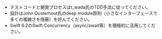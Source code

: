 - テストコードと開発プロセスはt_wada氏のTDD手法に従ってください。
- 設計はJohn Ousterhout氏のdeep module原則（小さなインターフェースで多くの複雑さを隠蔽）を好んでください。
- Swift 6.2のSwift Concurrency（async/await等）を積極的に活用してください。
